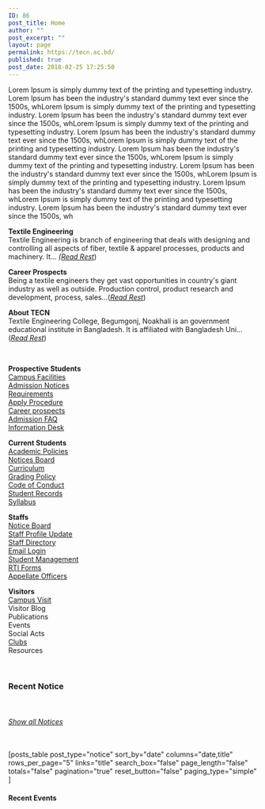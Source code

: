 ```yaml
---
ID: 86
post_title: Home
author: ""
post_excerpt: ""
layout: page
permalink: https://tecn.ac.bd/
published: true
post_date: 2018-02-25 17:25:50
---
```

Lorem Ipsum is simply dummy text of the printing and typesetting industry. Lorem Ipsum has been the industry's standard dummy text ever since the 1500s, whLorem Ipsum is simply dummy text of the printing and typesetting industry. Lorem Ipsum has been the industry's standard dummy text ever since the 1500s, whLorem Ipsum is simply dummy text of the printing and typesetting industry. Lorem Ipsum has been the industry's standard dummy text ever since the 1500s, whLorem Ipsum is simply dummy text of the printing and typesetting industry. Lorem Ipsum has been the industry's standard dummy text ever since the 1500s, whLorem Ipsum is simply dummy text of the printing and typesetting industry. Lorem Ipsum has been the industry's standard dummy text ever since the 1500s, whLorem Ipsum is simply dummy text of the printing and typesetting industry. Lorem Ipsum has been the industry's standard dummy text ever since the 1500s, whLorem Ipsum is simply dummy text of the printing and typesetting industry. Lorem Ipsum has been the industry's standard dummy text ever since the 1500s, wh			
		<p><strong>Textile Engineering</strong><br />Textile Engineering is branch of engineering that deals with designing and controlling all aspects of fiber, textile &amp; apparel processes, products and machinery. It... <a href="https://tecn.ac.bd/admission/textile-education-bangladesh/"><em>(Read Rest</em></a>)</p><p><strong>Career Prospects</strong><br />Being a textile engineers they get vast opportunities in country's giant industry as well as outside. Production control, product research and development, process, sales...(<a href="https://tecn.ac.bd/admission/career-prospects/"><em>Read Rest</em></a>)</p><p><strong>About TECN</strong><br />Textile Engineering College, Begumgonj, Noakhali is an government educational institute in Bangladesh. It is affiliated with Bangladesh Uni...(<a href="https://tecn.ac.bd/about/"><em>Read Rest</em></a>)</p>		
		<p><strong>Prospective Students</strong><br /> <a href="https://tecn.ac.bd/about/facilities/">Campus Facilities</a><br /> <a href="https://tecn.ac.bd/admission/notices/">Admission Notices</a><br /> <a href="https://tecn.ac.bd/admission/requirements/">Requirements</a><br /> <a href="https://tecn.ac.bd/admission/apply-procedure/">Apply Procedure</a><br /> <a href="https://tecn.ac.bd/admission/career-prospects/">Career prospects</a><br /> <a href="https://tecn.ac.bd/admission/faqs/">Admission FAQ</a><br /> <a href="https://tecn.ac.bd/admission/information-desk/">Information Desk</a></p><p><strong>Current Students</strong><br /><a href="https://tecn.ac.bd/academic/academic-information-policies/">Academic Policies</a><br /><a href="https://tecn.ac.bd/notices/">Notices Board</a><br /><a href="https://tecn.ac.bd/academic/curriculum/">Curriculum</a><br /><a href="https://tecn.ac.bd/academic/grading-policy/">Grading Policy</a><br /><a href="https://tecn.ac.bd/academic/student-code-conduct/">Code of Conduct</a><br /><a href="https://tecn.ac.bd/academic/student-records/">Student Records</a><br /><a href="https://tecn.ac.bd/academic/syllabus/">Syllabus</a></p><p><strong>Staffs</strong><br /><a href="/about/notices">Notice Board</a><br /><a href="#">Staff Profile Update</a><br /><a href="#">Staff Directory</a><br /><a href="#">Email Login</a><br /><a href="#">Student Management</a><br /><a href="#" target="_blank" rel="noopener noreferrer">RTI Forms</a><br /><a href="#" target="_blank" rel="noopener noreferrer">Appellate Officers</a></p><p><strong>Visitors</strong><br /><a href="#">Campus Visit</a><br />Visitor Blog<br />Publications<br />Events<br />Social Acts<br /><a href="https://tecn.ac.bd/campus/group-and-clubs/">Clubs</a><br />Resources</p>		
			<h3>Recent Notice</h3>		
			<h6><a href="notices/">Show all Notices</a></h6>		
		[posts_table post_type="notice" sort_by="date" columns="date,title" rows_per_page="5" links="title"
search_box="false"
page_length="false"
totals="false"
pagination="true"
reset_button="false"
paging_type="simple"
]		
			<h4>Recent Events</h4>